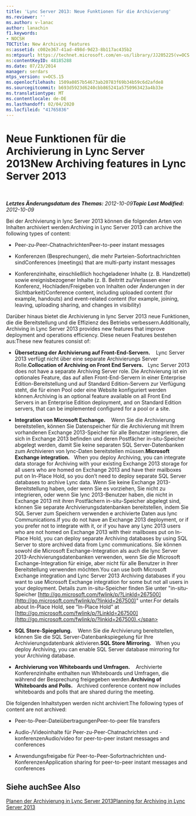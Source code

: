 ```yaml
---
title: 'Lync Server 2013: Neue Funktionen für die Archivierung'
ms.reviewer: ''
ms.author: v-lanac
author: lanachin
f1.keywords:
- NOCSH
TOCTitle: New Archiving features
ms:assetid: c002e367-41ad-498d-9d23-8b117ac435b2
ms:mtpsurl: https://technet.microsoft.com/en-us/library/JJ205225(v=OCS.15)
ms:contentKeyID: 48185288
ms.date: 07/23/2014
manager: serdars
mtps_version: v=OCS.15
ms.openlocfilehash: 1509a0857b54673ab20783f69b34b59c6d2afde8
ms.sourcegitcommit: b693d5923d6240cbb865241a5750963423a4b33e
ms.translationtype: MT
ms.contentlocale: de-DE
ms.lasthandoff: 02/04/2020
ms.locfileid: "41765836"
---
```

<div data-xmlns="http://www.w3.org/1999/xhtml">

<div class="topic" data-xmlns="http://www.w3.org/1999/xhtml" data-msxsl="urn:schemas-microsoft-com:xslt" data-cs="http://msdn.microsoft.com/en-us/">

<div data-asp="http://msdn2.microsoft.com/asp">

# <a name="new-archiving-features-in-lync-server-2013"></a><span data-ttu-id="8bb4d-102">Neue Funktionen für die Archivierung in Lync Server 2013</span><span class="sxs-lookup"><span data-stu-id="8bb4d-102">New Archiving features in Lync Server 2013</span></span>

</div>

<div id="mainSection">

<div id="mainBody">

<span> </span>

<span data-ttu-id="8bb4d-103">_**Letztes Änderungsdatum des Themas:** 2012-10-09_</span><span class="sxs-lookup"><span data-stu-id="8bb4d-103">_**Topic Last Modified:** 2012-10-09_</span></span>

<span data-ttu-id="8bb4d-104">Bei der Archivierung in lync Server 2013 können die folgenden Arten von Inhalten archiviert werden:</span><span class="sxs-lookup"><span data-stu-id="8bb4d-104">Archiving in Lync Server 2013 can archive the following types of content:</span></span>

  - <span data-ttu-id="8bb4d-105">Peer-zu-Peer-Chatnachrichten</span><span class="sxs-lookup"><span data-stu-id="8bb4d-105">Peer-to-peer instant messages</span></span>

  - <span data-ttu-id="8bb4d-106">Konferenzen (Besprechungen), die mehr Parteien-Sofortnachrichten sind</span><span class="sxs-lookup"><span data-stu-id="8bb4d-106">Conferences (meetings) that are multi-party instant messages</span></span>

  - <span data-ttu-id="8bb4d-107">Konferenzinhalte, einschließlich hochgeladener Inhalte (z. B. Handzettel) sowie ereignisbezogener Inhalte (z. B. Beitritt zu/Verlassen einer Konferenz, Hochladen/Freigeben von Inhalten oder Änderungen in der Sichtbarkeit)</span><span class="sxs-lookup"><span data-stu-id="8bb4d-107">Conference content, including uploaded content (for example, handouts) and event-related content (for example, joining, leaving, uploading sharing, and changes in visibility)</span></span>

<span data-ttu-id="8bb4d-108">Darüber hinaus bietet die Archivierung in lync Server 2013 neue Funktionen, die die Bereitstellung und die Effizienz des Betriebs verbessern.</span><span class="sxs-lookup"><span data-stu-id="8bb4d-108">Additionally, Archiving in Lync Server 2013 provides new features that improve deployment and operations efficiency.</span></span> <span data-ttu-id="8bb4d-109">Diese neuen Features bestehen aus:</span><span class="sxs-lookup"><span data-stu-id="8bb4d-109">These new features consist of:</span></span>

  - <span data-ttu-id="8bb4d-110">**Übersetzung der Archivierung auf Front-End-Servern.**    Lync Server 2013 verfügt nicht über eine separate Archivierungs Server Rolle.</span><span class="sxs-lookup"><span data-stu-id="8bb4d-110">**Collocation of Archiving on Front End Servers.**   Lync Server 2013 does not have a separate Archiving Server role.</span></span> <span data-ttu-id="8bb4d-111">Die Archivierung ist ein optionales Feature, das auf allen Front-End-Servern in einer Enterprise Edition-Bereitstellung und auf Standard Edition-Servern zur Verfügung steht, die für einen Pool oder eine Website konfiguriert werden können.</span><span class="sxs-lookup"><span data-stu-id="8bb4d-111">Archiving is an optional feature available on all Front End Servers in an Enterprise Edition deployment, and on Standard Edition servers, that can be implemented configured for a pool or a site.</span></span>

  - <span data-ttu-id="8bb4d-112">**Integration von Microsoft Exchange.**    Wenn Sie die Archivierung bereitstellen, können Sie Datenspeicher für die Archivierung mit Ihrem vorhandenen Exchange 2013-Speicher für alle Benutzer integrieren, die sich in Exchange 2013 befinden und deren Postfächer in-situ-Speicher abgelegt werden, damit Sie keine separaten SQL Server-Datenbanken zum Archivieren von lync-Daten bereitstellen müssen.</span><span class="sxs-lookup"><span data-stu-id="8bb4d-112">**Microsoft Exchange integration.**   When you deploy Archiving, you can integrate data storage for Archiving with your existing Exchange 2013 storage for all users who are homed on Exchange 2013 and have their mailboxes put on In-Place Hold, so you don’t need to deploy separate SQL Server databases to archive Lync data.</span></span> <span data-ttu-id="8bb4d-113">Wenn Sie keine Exchange 2013-Bereitstellung haben, oder wenn Sie es vorziehen, Sie nicht zu integrieren, oder wenn Sie lync 2013-Benutzer haben, die nicht in Exchange 2013 mit ihren Postfächern in-situ-Speicher abgelegt sind, können Sie separate Archivierungsdatenbanken bereitstellen, indem Sie SQL Server zum Speichern verwenden e archivierte Daten aus lync Communications.</span><span class="sxs-lookup"><span data-stu-id="8bb4d-113">If you do not have an Exchange 2013 deployment, or if you prefer not to integrate with it, or if you have any Lync 2013 users who are not homed on Exchange 2013 with their mailboxes put on In-Place Hold, you can deploy separate Archiving databases by using SQL Server to store archived data from Lync communications.</span></span> <span data-ttu-id="8bb4d-114">Sie können sowohl die Microsoft Exchange-Integration als auch die lync Server 2013-Archivierungsdatenbanken verwenden, wenn Sie die Microsoft Exchange-Integration für einige, aber nicht für alle Benutzer in Ihrer Bereitstellung verwenden möchten.</span><span class="sxs-lookup"><span data-stu-id="8bb4d-114">You can use both Microsoft Exchange integration and Lync Server 2013 Archiving databases if you want to use Microsoft Exchange integration for some but not all users in your deployment.</span></span> <span data-ttu-id="8bb4d-115">Details zum in-situ-Speicher finden Sie unter "in-situ-Speicher [http://go.microsoft.com/fwlink/p/?LinkId=267500](http://go.microsoft.com/fwlink/p/?linkid=267500)" unter.</span><span class="sxs-lookup"><span data-stu-id="8bb4d-115">For details about In-Place Hold, see “In-Place Hold” at [http://go.microsoft.com/fwlink/p/?LinkId=267500](http://go.microsoft.com/fwlink/p/?linkid=267500).</span></span>

  - <span data-ttu-id="8bb4d-116">**SQL Store-Spiegelung.**    Wenn Sie die Archivierung bereitstellen, können Sie die SQL Server-Datenbankspiegelung für Ihre Archivierungsdatenbank aktivieren.</span><span class="sxs-lookup"><span data-stu-id="8bb4d-116">**SQL Store Mirroring.**   When you deploy Archiving, you can enable SQL Server database mirroring for your Archiving database.</span></span>

  - <span data-ttu-id="8bb4d-117">**Archivierung von Whiteboards und Umfragen.**    Archivierte Konferenzinhalte enthalten nun Whiteboards und Umfragen, die während der Besprechung freigegeben werden.</span><span class="sxs-lookup"><span data-stu-id="8bb4d-117">**Archiving of Whiteboards and Polls.**   Archived conference content now includes whiteboards and polls that are shared during the meeting.</span></span>

<span data-ttu-id="8bb4d-118">Die folgenden Inhaltstypen werden nicht archiviert:</span><span class="sxs-lookup"><span data-stu-id="8bb4d-118">The following types of content are not archived:</span></span>

  - <span data-ttu-id="8bb4d-119">Peer-to-Peer-Dateiübertragungen</span><span class="sxs-lookup"><span data-stu-id="8bb4d-119">Peer-to-peer file transfers</span></span>

  - <span data-ttu-id="8bb4d-120">Audio-/Videoinhalte für Peer-zu-Peer-Chatnachrichten und -konferenzen</span><span class="sxs-lookup"><span data-stu-id="8bb4d-120">Audio/video for peer-to-peer instant messages and conferences</span></span>

  - <span data-ttu-id="8bb4d-121">Anwendungsfreigabe für Peer-to-Peer-Sofortnachrichten und-Konferenzen</span><span class="sxs-lookup"><span data-stu-id="8bb4d-121">Application sharing for peer-to-peer instant messages and conferences</span></span>

<div>

## <a name="see-also"></a><span data-ttu-id="8bb4d-122">Siehe auch</span><span class="sxs-lookup"><span data-stu-id="8bb4d-122">See Also</span></span>


[<span data-ttu-id="8bb4d-123">Planen der Archivierung in Lync Server 2013</span><span class="sxs-lookup"><span data-stu-id="8bb4d-123">Planning for Archiving in Lync Server 2013</span></span>](lync-server-2013-planning-for-archiving.md)  
  

</div>

</div>

<span> </span>

</div>

</div>

</div>

